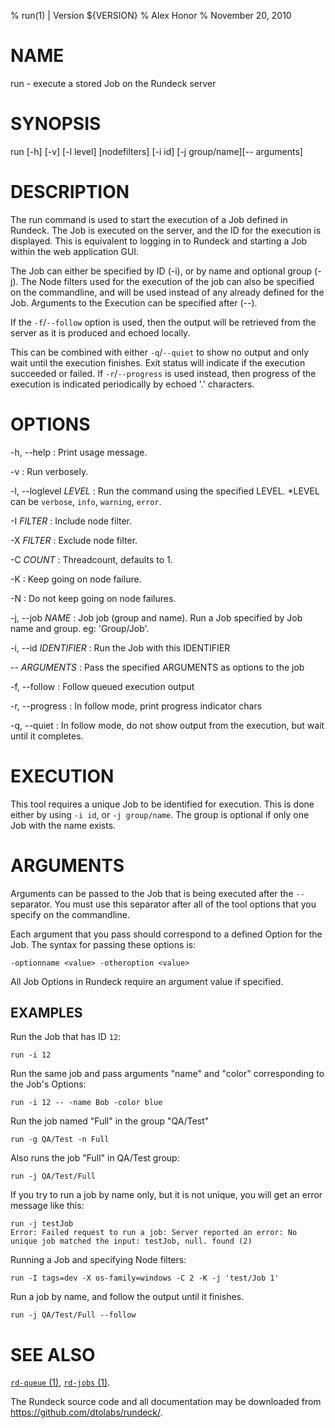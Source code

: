 % run(1) | Version ${VERSION}
% Alex Honor
% November 20, 2010

# NAME 

run - execute a stored Job on the Rundeck server

# SYNOPSIS

run [-h] [-v] [-l level] [nodefilters] [-i id] [-j group/name][\-- arguments]

# DESCRIPTION 

The run command is used to start the execution of a Job defined in Rundeck. The Job is executed on the server, and the ID for the execution is displayed. This is equivalent to logging in to Rundeck and starting a Job within the web application GUI.

The Job can either be specified by ID (-i), or by name and optional group (-j). The Node filters used for the execution of the job can also be specified on the commandline, and will be used instead of any already defined for the Job. Arguments to the Execution can be specified after (\--).

If the `-f`/`--follow` option is used, then the output will
be retrieved from the server as it is produced and echoed locally.

This can be combined with either `-q`/`--quiet` to show no output and
only wait until the execution finishes. Exit status will indicate
if the execution succeeded or failed.  If `-r`/`--progress` is used
instead, then progress of the execution is indicated periodically
by echoed '.' characters.

# OPTIONS

-h, \--help
: Print usage message.

-v
: Run verbosely.

-l, \--loglevel *LEVEL*
: Run the command using the specified LEVEL. *LEVEL can be `verbose`,
`info`, `warning`, `error`.

-I *FILTER*
: Include node filter.

-X *FILTER*
: Exclude node filter.

-C *COUNT*
: Threadcount, defaults to 1.

-K
: Keep going on node failure.

-N 
: Do not keep going on node failures.

-j, \--job *NAME*
: Job job (group and name). Run a Job specified by Job name and
group. eg: 'Group/Job'.

-i, \--id *IDENTIFIER*
: Run the Job with this IDENTIFIER

\-- *ARGUMENTS*
: Pass the specified ARGUMENTS as options to the job

-f, \--follow
: Follow queued execution output

-r, \--progress
: In follow mode, print progress indicator chars

-q, \--quiet
: In follow mode, do not show output from the execution, but wait until it completes.

# EXECUTION 

This tool requires a unique Job to be identified for execution. This is done either by using `-i id`, or `-j group/name`. The group is optional if only one Job with the name exists.

# ARGUMENTS

Arguments can be passed to the Job that is being executed after the `--` separator.  You must use this separator after all
of the tool options that you specify on the commandline.

Each argument that you pass should correspond to a defined Option for the Job.  The syntax for passing these options is:

    -optionname <value> -otheroption <value>

All Job Options in Rundeck require an argument value if specified.

## EXAMPLES

Run the Job that has ID `12`:

    run -i 12

Run the same job and pass arguments "name" and "color" corresponding to the Job's Options:

    run -i 12 -- -name Bob -color blue

Run the job named "Full" in the group "QA/Test"

    run -g QA/Test -n Full
    
Also runs the job "Full" in QA/Test group:

    run -j QA/Test/Full
    
If you try to run a job by name only, but it is not unique, you will
get an error message like this:

    run -j testJob
    Error: Failed request to run a job: Server reported an error: No unique job matched the input: testJob, null. found (2)

Running a Job and specifying Node filters:
    
    run -I tags=dev -X os-family=windows -C 2 -K -j 'test/Job 1'
 
Run a job by name, and follow the output until it finishes.

    run -j QA/Test/Full --follow

# SEE ALSO

[`rd-queue` (1)](rd-queue.html), [`rd-jobs` (1)](rd-jobs.html).

The Rundeck source code and all documentation may be downloaded from
<https://github.com/dtolabs/rundeck/>.

